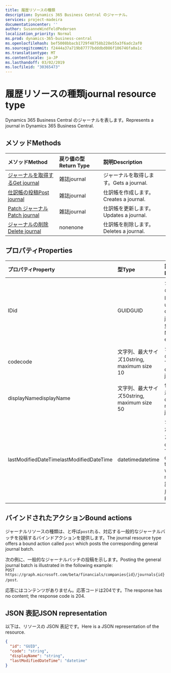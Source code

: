 ```yaml
---
title: 履歴リソースの種類
description: Dynamics 365 Business Central のジャーナル。
services: project-madeira
documentationcenter: ''
author: SusanneWindfeldPedersen
localization_priority: Normal
ms.prod: dynamics-365-business-central
ms.openlocfilehash: bef5008bbacb1729f48758b228e55a3f6adc2af0
ms.sourcegitcommit: f2444a37a719b87777bdddbd086f106746fa0a1c
ms.translationtype: MT
ms.contentlocale: ja-JP
ms.lasthandoff: 03/02/2019
ms.locfileid: "30365473"
---
```

# <a name="journal-resource-type"></a><span data-ttu-id="b5cd9-103">履歴リソースの種類</span><span class="sxs-lookup"><span data-stu-id="b5cd9-103">journal resource type</span></span>
<span data-ttu-id="b5cd9-104">Dynamics 365 Business Central のジャーナルを表します。</span><span class="sxs-lookup"><span data-stu-id="b5cd9-104">Represents a journal in Dynamics 365 Business Central.</span></span>

## <a name="methods"></a><span data-ttu-id="b5cd9-105">メソッド</span><span class="sxs-lookup"><span data-stu-id="b5cd9-105">Methods</span></span>

| <span data-ttu-id="b5cd9-106">メソッド</span><span class="sxs-lookup"><span data-stu-id="b5cd9-106">Method</span></span>                                            |<span data-ttu-id="b5cd9-107">戻り値の型</span><span class="sxs-lookup"><span data-stu-id="b5cd9-107">Return Type</span></span>|<span data-ttu-id="b5cd9-108">説明</span><span class="sxs-lookup"><span data-stu-id="b5cd9-108">Description</span></span>    |
|:--------------------------------------------------|:----------|:--------------|
|[<span data-ttu-id="b5cd9-109">ジャーナルを取得する</span><span class="sxs-lookup"><span data-stu-id="b5cd9-109">Get journal</span></span>](../api/dynamics-journal-get.md)      |<span data-ttu-id="b5cd9-110">雑誌</span><span class="sxs-lookup"><span data-stu-id="b5cd9-110">journal</span></span>    |<span data-ttu-id="b5cd9-111">ジャーナルを取得します。</span><span class="sxs-lookup"><span data-stu-id="b5cd9-111">Gets a journal.</span></span>   |
|[<span data-ttu-id="b5cd9-112">仕訳帳の投稿</span><span class="sxs-lookup"><span data-stu-id="b5cd9-112">Post journal</span></span>](../api/dynamics-create-journal.md)  |<span data-ttu-id="b5cd9-113">雑誌</span><span class="sxs-lookup"><span data-stu-id="b5cd9-113">journal</span></span>    |<span data-ttu-id="b5cd9-114">仕訳帳を作成します。</span><span class="sxs-lookup"><span data-stu-id="b5cd9-114">Creates a journal.</span></span>|
|[<span data-ttu-id="b5cd9-115">Patch ジャーナル</span><span class="sxs-lookup"><span data-stu-id="b5cd9-115">Patch journal</span></span>](../api/dynamics-journal-update.md) |<span data-ttu-id="b5cd9-116">雑誌</span><span class="sxs-lookup"><span data-stu-id="b5cd9-116">journal</span></span>    |<span data-ttu-id="b5cd9-117">仕訳帳を更新します。</span><span class="sxs-lookup"><span data-stu-id="b5cd9-117">Updates a journal.</span></span>|
|[<span data-ttu-id="b5cd9-118">ジャーナルの削除</span><span class="sxs-lookup"><span data-stu-id="b5cd9-118">Delete journal</span></span>](../api/dynamics-journal-delete.md)|<span data-ttu-id="b5cd9-119">none</span><span class="sxs-lookup"><span data-stu-id="b5cd9-119">none</span></span>       |<span data-ttu-id="b5cd9-120">仕訳帳を削除します。</span><span class="sxs-lookup"><span data-stu-id="b5cd9-120">Deletes a journal.</span></span>|

## <a name="properties"></a><span data-ttu-id="b5cd9-121">プロパティ</span><span class="sxs-lookup"><span data-stu-id="b5cd9-121">Properties</span></span>
| <span data-ttu-id="b5cd9-122">プロパティ</span><span class="sxs-lookup"><span data-stu-id="b5cd9-122">Property</span></span>           | <span data-ttu-id="b5cd9-123">型</span><span class="sxs-lookup"><span data-stu-id="b5cd9-123">Type</span></span>                  |<span data-ttu-id="b5cd9-124">説明</span><span class="sxs-lookup"><span data-stu-id="b5cd9-124">Description</span></span>                                           |
|:-------------------|:----------------------|:-----------------------------------------------------|
|<span data-ttu-id="b5cd9-125">ID</span><span class="sxs-lookup"><span data-stu-id="b5cd9-125">id</span></span>                  |<span data-ttu-id="b5cd9-126">GUID</span><span class="sxs-lookup"><span data-stu-id="b5cd9-126">GUID</span></span>                   |<span data-ttu-id="b5cd9-127">ジャーナルの一意の ID。</span><span class="sxs-lookup"><span data-stu-id="b5cd9-127">The unique ID of the journal.</span></span> <span data-ttu-id="b5cd9-128">編集不可。</span><span class="sxs-lookup"><span data-stu-id="b5cd9-128">Non-editable.</span></span>           |
|<span data-ttu-id="b5cd9-129">code</span><span class="sxs-lookup"><span data-stu-id="b5cd9-129">code</span></span>                |<span data-ttu-id="b5cd9-130">文字列、最大サイズ10</span><span class="sxs-lookup"><span data-stu-id="b5cd9-130">string, maximum size 10</span></span>| <span data-ttu-id="b5cd9-131">ジャーナルのコード。</span><span class="sxs-lookup"><span data-stu-id="b5cd9-131">The code of the journal.</span></span>                             |
|<span data-ttu-id="b5cd9-132">displayName</span><span class="sxs-lookup"><span data-stu-id="b5cd9-132">displayName</span></span>         |<span data-ttu-id="b5cd9-133">文字列、最大サイズ50</span><span class="sxs-lookup"><span data-stu-id="b5cd9-133">string, maximum size 50</span></span>| <span data-ttu-id="b5cd9-134">仕訳帳の表示名。</span><span class="sxs-lookup"><span data-stu-id="b5cd9-134">The display name of the journal.</span></span>                     |
|<span data-ttu-id="b5cd9-135">lastModifiedDateTime</span><span class="sxs-lookup"><span data-stu-id="b5cd9-135">lastModifiedDateTime</span></span>|<span data-ttu-id="b5cd9-136">datetime</span><span class="sxs-lookup"><span data-stu-id="b5cd9-136">datetime</span></span>               |<span data-ttu-id="b5cd9-137">ジャーナルが変更された最後の datetime。</span><span class="sxs-lookup"><span data-stu-id="b5cd9-137">The last datetime the journal was modified.</span></span> <span data-ttu-id="b5cd9-138">読み取り専用です。</span><span class="sxs-lookup"><span data-stu-id="b5cd9-138">Read-Only.</span></span>|

## <a name="bound-actions"></a><span data-ttu-id="b5cd9-139">バインドされたアクション</span><span class="sxs-lookup"><span data-stu-id="b5cd9-139">Bound actions</span></span>
<span data-ttu-id="b5cd9-140">ジャーナルリソースの種類は、と呼ば`post`れる、対応する一般的なジャーナルバッチを投稿するバインドアクションを提供します。</span><span class="sxs-lookup"><span data-stu-id="b5cd9-140">The journal resource type offers a bound action called `post` which posts the corresponding general journal batch.</span></span>

<span data-ttu-id="b5cd9-141">次の例に、一般的なジャーナルバッチの投稿を示します。</span><span class="sxs-lookup"><span data-stu-id="b5cd9-141">Posting the general journal batch is illustrated in the following example:</span></span>  
<span data-ttu-id="b5cd9-142">`POST https://graph.microsoft.com/beta/financials/companies{id}/journals{id}/post`.</span><span class="sxs-lookup"><span data-stu-id="b5cd9-142"></span></span>

<span data-ttu-id="b5cd9-143">応答にはコンテンツがありません。応答コードは204です。</span><span class="sxs-lookup"><span data-stu-id="b5cd9-143">The response has no content; the response code is 204.</span></span>

## <a name="json-representation"></a><span data-ttu-id="b5cd9-144">JSON 表記</span><span class="sxs-lookup"><span data-stu-id="b5cd9-144">JSON representation</span></span>

<span data-ttu-id="b5cd9-145">以下は、リソースの JSON 表記です。</span><span class="sxs-lookup"><span data-stu-id="b5cd9-145">Here is a JSON representation of the resource.</span></span>


```json
{
  "id": "GUID",
  "code": "string",
  "displayName": "string",
  "lastModifiedDateTime": "datetime"
}
```

